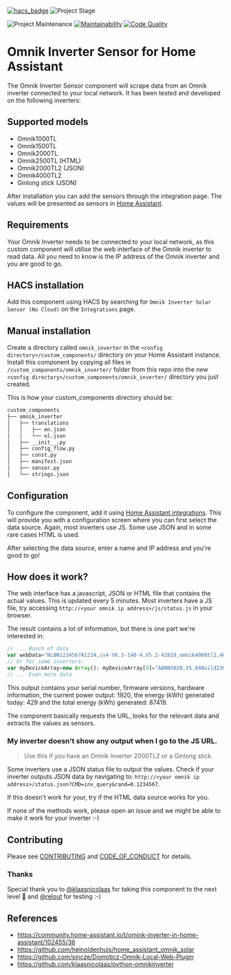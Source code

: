 <!-- PROJECT SHIELDS -->
[![hacs_badge][hacs-shield]][hacs-url]
![Project Stage][project-stage-shield]

![Project Maintenance][maintenance-shield]
[![Maintainability][maintainability-shield]][maintainability-url]
[![Code Quality][code-quality-shield]][code-quality-url]

# Omnik Inverter Sensor for Home Assistant

The Omnik Inverter Sensor component will scrape data from an Omnik inverter connected to your local network.
It has been tested and developed on the following inverters:

## Supported models

- Omnik1000TL
- Omnik1500TL
- Omnik2000TL
- Omnik2500TL (HTML)
- Omnik2000TL2 (JSON)
- Omnik4000TL2
- Ginlong stick (JSON)

After installation you can add the sensors through the integration page. The values will be presented as sensors in [Home Assistant](https://home-assistant.io/).

## Requirements

Your Omnik Inverter needs to be connected to your local network, as this custom component will utilise the web interface of the Omnik inverter to read data. All you need to know is the IP address of the Omnik inverter and you are good to go.

## HACS installation

Add this component using HACS by searching for `Omnik Inverter Solar Sensor (No Cloud)` on the `Integrations` page.

## Manual installation

Create a directory called `omnik_inverter` in the `<config directory>/custom_components/` directory on your Home Assistant instance.
Install this component by copying all files in `/custom_components/omnik_inverter/` folder from this repo into the new `<config directory>/custom_components/omnik_inverter/` directory you just created.

This is how your custom_components directory should be:
```bash
custom_components
├── omnik_inverter
│   ├── translations
│   │   ├── en.json
│   │   └── nl.json
│   ├── __init__.py
│   ├── config_flow.py
│   ├── const.py
│   ├── manifest.json
│   ├── sensor.py
│   └── strings.json
```

## Configuration

To configure the component, add it using [Home Assistant integrations](https://my.home-assistant.io/redirect/integrations/). This will provide you with a configuration screen where you can first select the data source. Again, most inverters use JS. Some use JSON and in some rare cases HTML is used.

After selecting the data source, enter a name and IP address and you're good to go!

## How does it work?

The web interface has a javascript, JSON or HTML file that contains the actual values. This is updated every 
5 minutes. Most inverters have a JS file, try accessing `http://<your omnik ip address>/js/status.js` in your browser.

The result contains a lot of information, but there is one part we're interested in:
```js
// ... Bunch of data
var webData="NLBN1234567A1234,iv4-V6.5-140-4,V5.2-42819,omnik4000tl2,4000,1920,429,87419,,3,";
// Or for some inverters:
var myDeviceArray=new Array(); myDeviceArray[0]="AANN3020,V5.04Build230,V4.13Build253,Omnik3000tl,3000,1313,685,9429,,1,";
// ... Even more data
```

This output contains your serial number, firmware versions, hardware information, the 
current power output: 1920, the energy (kWh) generated today: 429 and the total energy (kWh) generated: 87419.

The component basically requests the URL, looks for the relevant data and extracts the 
values as sensors.

### My inverter doesn't show any output when I go to the JS URL.

> Use this if you have an Omnik Inverter 2000TL2 or a Ginlong stick.

Some inverters use a JSON status file to output the values. Check if your 
inverter outputs JSON data by navigating to: `http://<your omnik ip address>/status.json?CMD=inv_query&rand=0.1234567`.

If this doesn't work for your, try if the HTML data source works for you.

If none of the methods work, please open an issue and we might be able to make it work for your inverter :-)

## Contributing

Please see [CONTRIBUTING](.github/CONTRIBUTING.md) and [CODE_OF_CONDUCT](.github/CODE_OF_CONDUCT.md) for details.

### Thanks

Special thank you to [@klaasnicolaas](https://github.com/klaasnicolaas) for taking this component to the next level 🚀 and [@relout](https://github.com/relout) for testing :-)

## References

- https://community.home-assistant.io/t/omink-inverter-in-home-assistant/102455/36
- https://github.com/heinoldenhuis/home_assistant_omnik_solar
- https://github.com/sincze/Domoticz-Omnik-Local-Web-Plugin
- https://github.com/klaasnicolaas/python-omnikinverter

[code-quality-shield]: https://img.shields.io/lgtm/grade/python/g/robbinjanssen/home-assistant-omnik-inverter.svg
[code-quality-url]: https://lgtm.com/projects/g/robbinjanssen/home-assistant-omnik-inverter/context:python
[maintainability-shield]: https://api.codeclimate.com/v1/badges/08d56a884fe1971d1c12/maintainability
[maintainability-url]: https://codeclimate.com/github/robbinjanssen/home-assistant-omnik-inverter/maintainability
[maintenance-shield]: https://img.shields.io/maintenance/yes/2021.svg
[project-stage-shield]: https://img.shields.io/badge/project%20stage-stable-brightgreen.svg?style=for-the-badge

[hacs-url]: https://github.com/custom-components/hacs
[hacs-shield]: https://img.shields.io/badge/HACS-Default-orange.svg?style=for-the-badge
